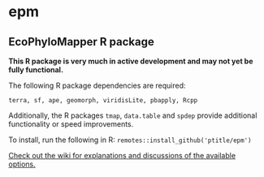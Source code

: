 # epm
## EcoPhyloMapper R package

**This R package is very much in active development and may not yet be fully functional.**

The following R package dependencies are required:

`terra, sf, ape, geomorph, viridisLite, pbapply, Rcpp`

Additionally, the R packages `tmap`, `data.table` and `spdep` provide additional functionality or speed improvements.

To install, run the following in R: `remotes::install_github('ptitle/epm')`

[Check out the wiki for explanations and discussions of the available options.](https://github.com/ptitle/epm/wiki)
